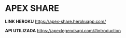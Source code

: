 # APEX SHARE

**LINK HEROKU**
https://apex-share.herokuapp.com/

**API UTILIZADA**
https://apexlegendsapi.com/#introduction
